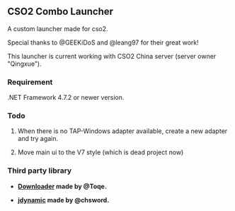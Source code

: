 ## CSO2 Combo Launcher

A custom launcher made for cso2.

Special thanks to @GEEKiDoS and @leang97 for their great work!

This launcher is current working with CSO2 China server (server owner "Qingxue").

### Requirement
.NET Framework 4.7.2 or newer version.

### Todo
1. When there is no TAP-Windows adapter available, create a new adapter and try again.

2. Move main ui to the V7 style (which is dead project now)





### Third party library

- **[Downloader](https://github.com/Toqe/Downloader) made by @Toqe.**

- **[jdynamic](https://github.com/chsword/jdynamic) made by @chsword.**